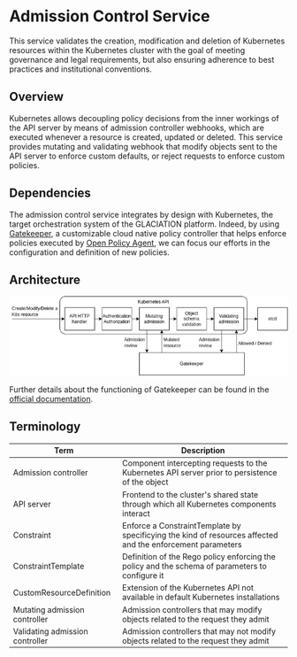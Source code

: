 # Admission Control Service

This service validates the creation, modification and deletion of Kubernetes
resources within the Kubernetes cluster with the goal of meeting governance
and legal requirements, but also ensuring adherence to best practices and
institutional conventions.

## Overview

Kubernetes allows decoupling policy decisions from the inner workings of the
API server by means of admission controller webhooks, which are executed
whenever a resource is created, updated or deleted. This service provides
mutating and validating webhook that modify objects sent to the API server to
enforce custom defaults, or reject requests to enforce custom policies.

## Dependencies

The admission control service integrates by design with Kubernetes, the target
orchestration system of the GLACIATION platform. Indeed, by using
[Gatekeeper](https://github.com/open-policy-agent/gatekeeper), a customizable
cloud native policy controller that helps enforce policies executed by
[Open Policy Agent](https://github.com/open-policy-agent/opa), we can focus our
efforts in the configuration and definition of new policies.

## Architecture

![Image displaying the architecture of the service](docs/architecture.png)

Further details about the functioning of Gatekeeper can be found in the
[official documentation](https://open-policy-agent.github.io/gatekeeper/website/docs/operations).

## Terminology

| Term | Description |
|---|---|
| Admission controller | Component intercepting requests to the Kubernetes API server prior to persistence of the object |
| API server | Frontend to the cluster's shared state through which all Kubernetes components interact |
| Constraint | Enforce a ConstraintTemplate by specificying the kind of resources affected and the enforcement parameters |
| ConstraintTemplate | Definition of the Rego policy enforcing the policy and the schema of parameters to configure it |
| CustomResourceDefinition | Extension of the Kubernetes API not available in default Kubernetes installations |
| Mutating admission controller | Admission controllers that may modify objects related to the request they admit |
| Validating admission controller | Admission controllers that may not modify objects related to the request they admit |
